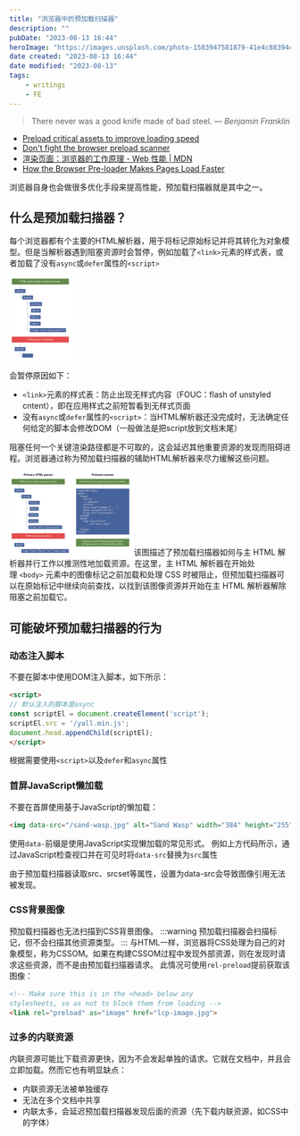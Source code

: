 ```yaml
---
title: "浏览器中的预加载扫描器"
description: ""
pubDate: "2023-08-13 16:44"
heroImage: "https://images.unsplash.com/photo-1583947581879-41e4c88394c3?ixlib=rb-4.0.3&ixid=M3wxMjA3fDB8MHxwaG90by1wYWdlfHx8fGVufDB8fHx8fA%3D%3D&auto=format&fit=crop&w=1200&q=80"
date created: "2023-08-13 16:44"
date modified: "2023-08-13"
tags:
    - writings
    - FE
---
```


> There never was a good knife made of bad steel.
> — <cite>Benjamin Franklin</cite>

- [Preload critical assets to improve loading speed](https://web.dev/preload-critical-assets/)
- [Don't fight the browser preload scanner](https://web.dev/preload-scanner/)
- [渲染页面：浏览器的工作原理 - Web 性能 | MDN](https://developer.mozilla.org/zh-CN/docs/Web/Performance/How_browsers_work#%E9%A2%84%E5%8A%A0%E8%BD%BD%E6%89%AB%E6%8F%8F%E5%99%A8)
- [How the Browser Pre-loader Makes Pages Load Faster](https://andydavies.me/blog/2013/10/22/how-the-browser-pre-loader-makes-pages-load-faster/)

浏览器自身也会做很多优化手段来提高性能，预加载扫描器就是其中之一。

## 什么是预加载扫描器？

每个浏览器都有个主要的HTML解析器，用于将标记原始标记并将其转化为对象模型。但是当解析器遇到阻塞资源时会暂停，例如加载了`<link>`元素的样式表，或者加载了没有`async`或`defer`属性的`<script>`

![image.png](https://raw.githubusercontent.com/fw6/assets/main/toy_docs/20230813165728.png)

会暂停原因如下：
- `<link>`元素的样式表：防止出现无样式内容（FOUC：flash of unstyled cntent），即在应用样式之前短暂看到无样式页面
- 没有`async`或`defer`属性的`<script>`：当HTML解析器还没完成时，无法确定任何给定的脚本会修改DOM（一般做法是把script放到文档末尾）

阻塞任何一个关键渲染路径都是不可取的，这会延迟其他重要资源的发现而阻碍进程。浏览器通过称为预加载扫描器的辅助HTML解析器来尽力缓解这些问题。

![image.png](https://raw.githubusercontent.com/fw6/assets/main/toy_docs/20230813170300.png)
该图描述了预加载扫描器如何与主 HTML 解析器并行工作以推测性地加载资源。在这里，主 HTML 解析器在开始处理 `<body>` 元素中的图像标记之前加载和处理 CSS 时被阻止，但预加载扫描器可以在原始标记中继续向前查找，以找到该图像资源并开始在主 HTML 解析器解除阻塞之前加载它。

## 可能破坏预加载扫描器的行为

### 动态注入脚本

不要在脚本中使用DOM注入脚本，如下所示：
```html
<script>
// 默认注入的脚本是async
const scriptEl = document.createElement('script');  
scriptEl.src = '/yall.min.js';  
document.head.appendChild(scriptEl);  
</script>
```
根据需要使用`<script>`以及`defer`和`async`属性

### 首屏JavaScript懒加载

不要在首屏使用基于JavaScript的懒加载：
```html
<img data-src="/sand-wasp.jpg" alt="Sand Wasp" width="384" height="255">
```
使用`data-`前缀是使用JavaScript实现懒加载的常见形式。
例如上方代码所示，通过JavaScript检查视口并在可见时将`data-src`替换为`src`属性

由于预加载扫描器读取src、srcset等属性，设置为data-src会导致图像引用无法被发现。

### CSS背景图像

预加载扫描器也无法扫描到CSS背景图像。
:::warning
预加载扫描器会扫描标记，但不会扫描其他资源类型。
:::
与HTML一样，浏览器将CSS处理为自己的对象模型，称为CSSOM。如果在构建CSSOM过程中发现外部资源，则在发现时请求这些资源，而不是由预加载扫描器请求。
此情况可使用`rel-preload`提前获取该图像：
```html
<!-- Make sure this is in the <head> below any  
stylesheets, so as not to block them from loading -->  
<link rel="preload" as="image" href="lcp-image.jpg">
```


### 过多的内联资源

内联资源可能比下载资源更快，因为不会发起单独的请求。它就在文档中，并且会立即加载。然而它也有明显缺点：
- 内联资源无法被单独缓存
- 无法在多个文档中共享
- 内联太多，会延迟预加载扫描器发现后面的资源（先下载内联资源，如CSS中的字体）


